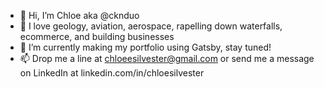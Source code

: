 - 👋 Hi, I’m Chloe aka @cknduo
- 👀 I love geology, aviation, aerospace, rapelling down waterfalls, ecommerce, and building businesses
- 🌱 I’m currently making my portfolio using Gatsby, stay tuned!
- 📫 Drop me a line at chloeesilvester@gmail.com or send me a message on LinkedIn at linkedin.com/in/chloesilvester
